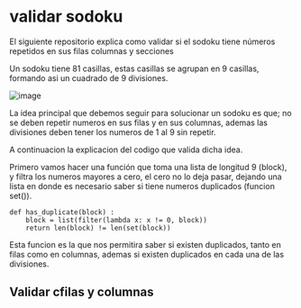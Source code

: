 # validar sodoku
El siguiente repositorio explica como validar si el sodoku tiene números repetidos en sus filas columnas y secciones 

Un sodoku tiene 81 casillas, estas casillas se agrupan en 9 casillas, formando asi un cuadrado de 9 divisiones.

![image](https://user-images.githubusercontent.com/45399791/230791848-18637098-8f32-447d-81e5-d80eacb3ad5e.png)

La idea principal que debemos seguir para solucionar un sodoku es que; no se deben repetir numeros en sus filas y en sus columnas, ademas las divisiones deben tener los numeros de 1 al 9 sin repetir.

A continuacion la explicacion del codigo que valida dicha idea.

Primero vamos hacer una función que toma una lista de longitud 9 (block), y filtra los numeros mayores a cero, el cero no lo deja pasar, dejando una lista en donde es necesario saber si tiene numeros duplicados (funcion set()). 

    def has_duplicate(block) :
        block = list(filter(lambda x: x != 0, block))
        return len(block) != len(set(block))

Esta funcion es la que nos permitira saber si existen duplicados, tanto en filas como en columnas, ademas si existen duplicados en cada una de las divisiones.

## Validar cfilas y columnas
